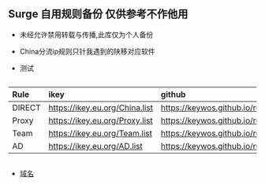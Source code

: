 ## Surge 自用规则备份 仅供参考不作他用

* 未经允许禁用转载与传播,此库仅为个人备份

* China分流ip规则只针我遇到的陕移对应软件

* 测试 

##

| Rule | ikey | github |
| :-----| :------ | :------ |
| DIRECT | https://ikey.eu.org/China.list | https://keywos.github.io/rule/China.list |
| Proxy | https://ikey.eu.org/Proxy.list | https://keywos.github.io/rule/Proxy.list |
| Team | https://ikey.eu.org/Team.list | https://keywos.github.io/rule/Team.list |
| AD | https://ikey.eu.org/AD.list | https://keywos.github.io/rule/AD.list |

##

- [域名](https://ikey.eu.org)
